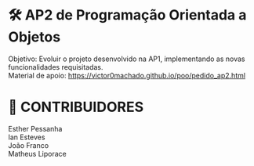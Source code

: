 # ​​<strong>🛠️ AP2 de Programação Orientada a Objetos</strong>

Objetivo: Evoluir o projeto desenvolvido na AP1, implementando as novas funcionalidades requisitadas.<br> 
Material de apoio: https://victor0machado.github.io/poo/pedido_ap2.html

# <strong>👥 CONTRIBUIDORES</strong>

Esther Pessanha<br>
Ian Esteves<br>
João Franco<br>
Matheus Liporace
